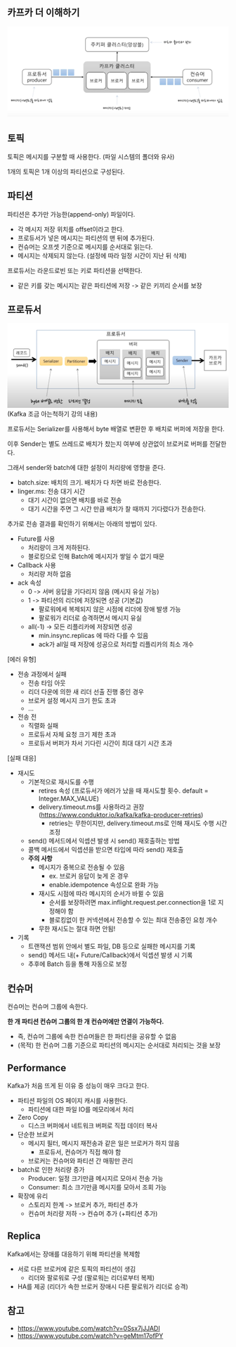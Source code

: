 ## 카프카 더 이해하기

![img.png](img.png)

## 토픽

토픽은 메시지를 구분할 때 사용한다. (파일 시스템의 폴더와 유사)

1개의 토픽은 1개 이상의 파티션으로 구성된다.

## 파티션

파티션은 추가만 가능한(append-only) 파일이다.
- 각 메시지 저장 위치를 offset이라고 한다.
- 프로듀서가 넣은 메시지는 파티션의 맨 뒤에 추가된다.
- 컨슈머는 오프셋 기준으로 메시지를 순서대로 읽는다.
- 메시지는 삭제되지 않는다. (설정에 따라 일정 시간이 지난 뒤 삭제)

프로듀서는 라운드로빈 또는 키로 파티션을 선택한다.
- 같은 키를 갖는 메시지는 같은 파티션에 저장 -> 같은 키끼리 순서를 보장

## 프로듀서

![img_1.png](img_1.png)
(Kafka 조금 아는척하기 강의 내용)

프로듀서는 Serializer를 사용해서 byte 배열로 변환한 후 배치로 버퍼에 저장을 한다.

이후 Sender는 별도 쓰레드로 배치가 찼는지 여부에 상관없이 브로커로 버퍼를 전달한다.

그래서 sender와 batch에 대한 설정이 처리량에 영향을 준다.
- batch.size: 배치의 크기. 배치가 다 차면 바로 전송한다.
- linger.ms: 전송 대기 시간
  - 대기 시간이 없으면 배치를 바로 전송
  - 대기 시간을 주면 그 시간 만큼 배치가 찰 때까지 기다렸다가 전송한다.

추가로 전송 결과를 확인하기 위해서는 아래의 방법이 있다.
- Future를 사용
  - 처리량이 크게 저하된다.
  - 블로킹으로 인해 Batch에 메시지가 쌓일 수 없기 때문
- Callback 사용
  - 처리량 저하 없음
- ack 속성
  - 0 -> 서버 응답을 기다리지 않음 (메시지 유실 가능)
  - 1 -> 파티션의 리더에 저장되면 성공 (기본값)
    - 팔로워에세 복제되지 않은 시점에 리더에 장애 발생 가능
    - 팔로워가 리더로 승격하면서 메시지 유실
  - all(-1) -> 모든 리플리카에 저장되면 성공
    - min.insync.replicas 에 따라 다를 수 있음
    - ack가 all일 때 저장에 성공으로 처리할 리플리카의 최소 개수

[에러 유형]
- 전송 과정에서 실패
  - 전송 타임 아웃
  - 리더 다운에 의한 새 리더 선출 진행 중인 경우
  - 브로커 설정 메시지 크기 한도 초과
  - ...
- 전송 전
  - 직렬화 실패
  - 프로듀서 자체 요청 크기 제한 초과
  - 프로듀서 버퍼가 차서 기다린 시간이 최대 대기 시간 초과

[실패 대응]
- 재시도
  - 기본적으로 재시도를 수행
    - retires 속성 (프로듀서가 에러가 났을 때 재시도할 횟수. default = Integer.MAX_VALUE)
    - delivery.timeout.ms를 사용하라고 권장 (https://www.conduktor.io/kafka/kafka-producer-retries)
      - retries는 무한이지만, delivery.timeout.ms로 인해 재시도 수행 시간 조정 
  - send() 메서드에서 익셉션 발생 시 send() 재호출하는 방법
  - 콜백 메서드에서 익셉션을 받으면 타입에 따라 send() 재호출
  - **주의 사항**
    - 메시지가 중복으로 전송될 수 있음
      - ex. 브로커 응답이 늦게 온 경우
      - enable.idempotence 속성으로 완화 가능
    - 재시도 시점에 따라 메시지의 순서가 바뀔 수 있음
      - 순서를 보장하려면 max.inflight.request.per.connection을 1로 지정해야 함
      - 블로킹없이 한 커넥션에서 전송할 수 있는 최대 전송중인 요청 개수
    - 무한 재시도는 절대 하면 안됨!
- 기록
  - 트랜잭션 범위 안에서 별도 파일, DB 등으로 실패한 메시지를 기록
  - send() 메서드 내(+ Future/Callback)에서 익셉션 발생 시 기록
  - 추후에 Batch 등을 통해 자동으로 보정

## 컨슈머

컨슈머는 컨슈머 그룹에 속한다.

**한 개 파티션 컨슈머 그룹의 한 개 컨슈머에만 연결이 가능하다.**
- 즉, 컨슈머 그룹에 속한 컨슈머들은 한 파티션을 공유할 수 없음
- (목적) 한 컨슈머 그룹 기준으로 파티션의 메시지는 순서대로 처리되는 것을 보장

## Performance

Kafka가 처음 뜨게 된 이유 중 성능이 매우 크다고 한다.

- 파티션 파일의 OS 페이지 캐시를 사용한다.
  - 파티션에 대한 파일 IO를 메모리에서 처리
- Zero Copy
  - 디스크 버퍼에서 네트워크 버퍼로 직접 데이터 복사
- 단순한 브로커
  - 메시지 필터, 메시지 재전송과 같은 일은 브로커가 하지 않음
    - 프로듀서, 컨슈머가 직접 해야 함
  - 브로커는 컨슈머와 파티션 간 매핑만 관리
- batch로 인한 처리량 증가
  - Producer: 일정 크기만큼 메시지르 모아서 전송 가능
  - Consumer: 최소 크기만큼 메시지를 모아서 조회 가능
- 확장에 유리
  - 스토리지 한계 -> 브로커 추가, 파티션 추가
  - 컨슈머 처리량 저하 -> 컨슈머 추가 (+파티션 추가)

## Replica

Kafka에서는 장애를 대응하기 위해 파티션을 복제함
- 서로 다른 브로커에 같은 토픽의 파티션이 생김
  - 리더와 팔로워로 구성 (팔로워는 리더로부터 복제)
- HA를 제공 (리더가 속한 브로커 장애시 다른 팔로워가 리더로 승격)

## 참고
- https://www.youtube.com/watch?v=0Ssx7jJJADI
- https://www.youtube.com/watch?v=geMtm17ofPY

